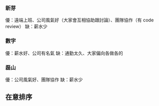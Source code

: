 
### 新芽

優：遠端上班、公司風氣好（大家會互相協助跟討論）、團隊協作（有 code review）
缺：薪水少

### 數字

優：薪水好、公司有名氣
缺：通勤太久、大家偏向各做各的


### 磊山

優：公司風氣好、團隊協作
缺：薪水少


## 在意排序

